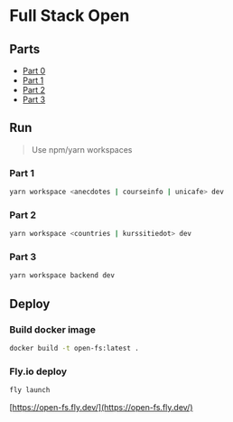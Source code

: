 # Full Stack Open

## Parts

- [Part 0](./part0/)
- [Part 1](./part1/)
- [Part 2](./part2/)
- [Part 3](./part3/)

## Run

> Use npm/yarn workspaces

### Part 1

```sh
yarn workspace <anecdotes | courseinfo | unicafe> dev
```

### Part 2

```sh
yarn workspace <countries | kurssitiedot> dev
```

### Part 3

```sh
yarn workspace backend dev
```

## Deploy

### Build docker image

```sh
docker build -t open-fs:latest .
```

### Fly.io deploy

```sh
fly launch
```

[https://open-fs.fly.dev/](https://open-fs.fly.dev/)
